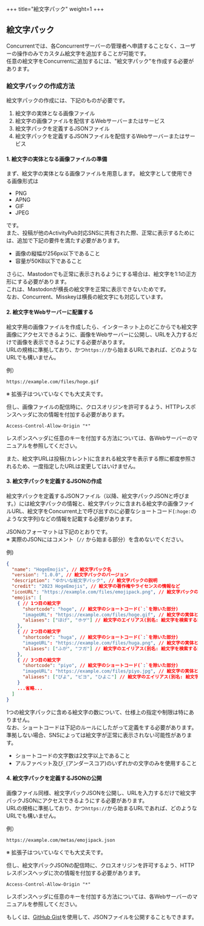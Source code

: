 +++
title="絵文字パック"
weight=1
+++

## 絵文字パック
Concurrentでは、各Concurrentサーバーの管理者へ申請することなく、ユーザーの操作のみでカスタム絵文字を追加することが可能です。  
任意の絵文字をConcurrentに追加するには、"絵文字パック"を作成する必要があります。

### 絵文字パックの作成方法
絵文字パックの作成には、下記のものが必要です。
1. 絵文字の実体となる画像ファイル
2. 絵文字の画像ファイルを配信するWebサーバーまたはサービス
3. 絵文字パックを定義するJSONファイル
4. 絵文字パックを定義するJSONファイルを配信するWebサーバーまたはサービス

#### 1. 絵文字の実体となる画像ファイルの準備
まず、絵文字の実体となる画像ファイルを用意します。
絵文字として使用できる画像形式は

- PNG
- APNG
- GIF
- JPEG

です。  
また、投稿が他のActivityPub対応SNSに共有された際、正常に表示するためには、追加で下記の要件を満たす必要があります。

- 画像の縦幅が256px以下であること
- 容量が50KB以下であること

さらに、Mastodonでも正常に表示されるようにする場合は、絵文字を1:1の正方形にする必要があります。  
これは、Mastodonが横長の絵文字を正常に表示できないためです。  
なお、Concurrent、Misskeyは横長の絵文字にも対応しています。

#### 2. 絵文字をWebサーバーに配置する
絵文字用の画像ファイルを作成したら、インターネット上のどこからでも絵文字画像にアクセスできるように、画像をWebサーバーに公開し、URLを入力するだけで画像を表示できるようにする必要があります。  
URLの規格に準拠しており、かつ`https://`から始まるURLであれば、どのようなURLでも構いません。

例）
```
https://example.com/files/hoge.gif
```
※ 拡張子はついていなくでも大丈夫です。

但し、画像ファイルの配信時に、クロスオリジンを許可するよう、HTTPレスポンスヘッダに次の情報を付加する必要があります。

```
Access-Control-Allow-Origin "*"
```

レスポンスヘッダに任意のキーを付加する方法については、各Webサーバーのマニュアルを参照してください。

また、絵文字URLは投稿(カレント)に含まれる絵文字を表示する際に都度参照されるため、一度指定したURLは変更してはいけません。

#### 3. 絵文字パックを定義するJSONの作成
絵文字パックを定義するJSONファイル（以降、絵文字パックJSONと呼びます。）には絵文字パックの情報と、絵文字パックに含まれる絵文字の画像ファイルURL、絵文字をConcurrent上で呼び出すのに必要なショートコード(`:hoge:`のような文字列)などの情報を記載する必要があります。

JSONのフォーマットは下記のとおりです。  
※ 実際のJSONにはコメント（`//` から始まる部分）を含めないでください。  

例)
```JSON
{
  "name": "HogeEmojis", // 絵文字パック名
  "version": "1.0.0", // 絵文字パックのバージョン
  "description": "ゆかいな絵文字パック", // 絵文字パックの説明
  "credit": "2023 HogeEmojis", // 絵文字の著作権やライセンスの情報など 
  "iconURL": "https://example.com/files/emojipack.png", // 絵文字パックのアイコン
  "emojis": [
    { // 1つ目の絵文字
      "shortcode": "hoge", // 絵文字のショートコード(`:`を除いた部分)
      "imageURL": "https://example.com/files/hoge.gif", // 絵文字の実体となる画像ファイル
      "aliases": ["ほげ", "ホゲ"] // 絵文字のエイリアス(別名: 絵文字を検索する際のキーワード)
    },
    { // 2つ目の絵文字
      "shortcode": "huga", // 絵文字のショートコード(`:`を除いた部分)
      "imageURL": "https://example.com/files/huga.png", // 絵文字の実体となる画像ファイル
      "aliases": ["ふが", "フガ"] // 絵文字のエイリアス(別名: 絵文字を検索する際のキーワード)
    },
    { // 3つ目の絵文字
      "shortcode": "piyo", // 絵文字のショートコード(`:`を除いた部分)
      "imageURL": "https://example.com/files/piyo.jpg", // 絵文字の実体となる画像ファイル
      "aliases": ["ぴよ", "ピヨ", "ひよこ"] // 絵文字のエイリアス(別名: 絵文字を検索する際のキーワード)
    }
    ...省略...
  ]
}
```

1つの絵文字パックに含める絵文字の数について、仕様上の指定や制限は特にありません。  
なお、ショートコードは下記のルールにしたがって定義をする必要があります。 準拠しない場合、SNSによっては絵文字が正常に表示されない可能性があります。
- ショートコードの文字数は2文字以上であること
- アルファベット及び`_`(アンダースコア)のいずれかの文字のみを使用すること

####  4. 絵文字パックを定義するJSONの公開
画像ファイル同様、絵文字パックJSONを公開し、URLを入力するだけで絵文字パックJSONにアクセスできるようにする必要があります。  
URLの規格に準拠しており、かつ`https://`から始まるURLであれば、どのようなURLでも構いません。

例）
```
https://example.com/metas/emojipack.json
```
※ 拡張子はついていなくでも大丈夫です。

但し、絵文字パックJSONの配信時に、クロスオリジンを許可するよう、HTTPレスポンスヘッダに次の情報を付加する必要があります。

```
Access-Control-Allow-Origin "*"
```

レスポンスヘッダに任意のキーを付加する方法については、各Webサーバーのマニュアルを参照してください。

もしくは、[GitHub Gist](https://gist.github.com/)を使用して、JSONファイルを公開することもできます。